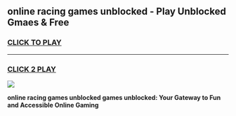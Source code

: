 
## online racing games unblocked - Play Unblocked Gmaes & Free
<h3>
<a href="https://news.freeplayer.one?title=online_racing_games_unblocked&ref=23F">CLICK TO PLAY</a></h3>
<hr>

<h3>
<a href="https://news.freeplayer.one?title=online_racing_games_unblocked&ref=23F">CLICK 2 PLAY</a>
  
</h3>

<a href="https://news.freeplayer.one?title=online_racing_games_unblocked&ref=23F/"><img src="https://clearcache.store/games.png"></a>


**online racing games unblocked games unblocked: Your Gateway to Fun and Accessible Online Gaming**
